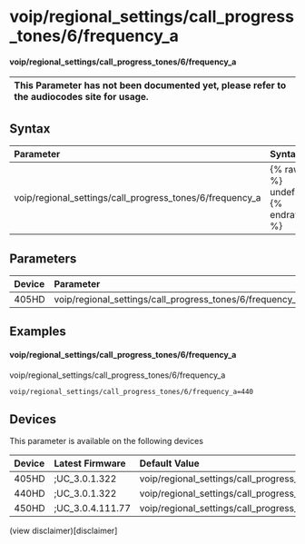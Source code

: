 ﻿---
description: voip/regional_settings/call_progress_tones/6/frequency_a
search:
    keywords: ['voip','regional_settings','call_progress_tones','6','frequency_a']
---

# voip/regional_settings/call_progress_tones/6/frequency_a

#### voip/regional_settings/call_progress_tones/6/frequency_a


| This Parameter has not been documented yet, please refer to the audiocodes site for usage.  |
| :--- |

## Syntax
| Parameter | Syntax |
| :--- | :--- |
|voip/regional_settings/call_progress_tones/6/frequency_a | {% raw %} undefined {% endraw %} |

## Parameters
|Device|Parameter|value|Description|
|:---|:---|:---|:---|
| 405HD | voip/regional_settings/call_progress_tones/6/frequency_a |  |  |

## Examples
#### voip/regional_settings/call_progress_tones/6/frequency_a

voip/regional_settings/call_progress_tones/6/frequency_a

```
voip/regional_settings/call_progress_tones/6/frequency_a=440
```

## Devices
This parameter is available on the following devices

| Device | Latest Firmware | Default Value |
|:---|:---|:---|
| 405HD | ;UC_3.0.1.322 | voip/regional_settings/call_progress_tones/6/frequency_a=440 
| 440HD | ;UC_3.0.1.322 | voip/regional_settings/call_progress_tones/6/frequency_a=440 
| 450HD | ;UC_3.0.4.111.77 | voip/regional_settings/call_progress_tones/6/frequency_a=440 

(view disclaimer)[disclaimer]
